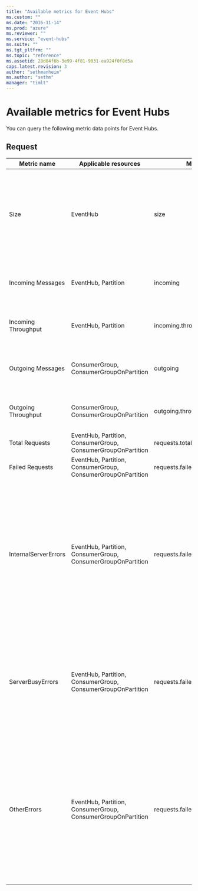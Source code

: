 ```yaml
---
title: "Available metrics for Event Hubs"
ms.custom: ""
ms.date: "2016-11-14"
ms.prod: "azure"
ms.reviewer: ""
ms.service: "event-hubs"
ms.suite: ""
ms.tgt_pltfrm: ""
ms.topic: "reference"
ms.assetid: 28d84f6b-3e99-4f81-9031-ea924f0f8d5a
caps.latest.revision: 3
author: "sethmanheim"
ms.author: "sethm"
manager: "timlt"
---
```

# Available metrics for Event Hubs
You can query the following metric data points for Event Hubs.  
  
## Request  
  
|Metric name|Applicable resources|Metric key|Description|  
|-----------------|--------------------------|----------------|-----------------|  
|Size|EventHub|size|Number of bytes the entity occupies, regardless of the number of messages at the end of the selected interval.|  
|Incoming Messages|EventHub, Partition|incoming|Total number of incoming messages in selected interval.|  
|Incoming Throughput|EventHub, Partition|incoming.throughput|Incoming throughput in units of MB per second.|  
|Outgoing Messages|ConsumerGroup, ConsumerGroupOnPartition|outgoing|Total number of incoming messages in selected interval.|  
|Outgoing Throughput|ConsumerGroup, ConsumerGroupOnPartition|outgoing.throughput|Outgoing throughput in units of MB per second.|  
|Total Requests|EventHub, Partition,  ConsumerGroup, ConsumerGroupOnPartition|requests.total|Total number of requests.|  
|Failed Requests|EventHub, Partition,  ConsumerGroup, ConsumerGroupOnPartition|requests.failed|Number of failed requests.|  
|InternalServerErrors|EventHub, Partition,  ConsumerGroup, ConsumerGroupOnPartition|requests.failed.internalservererror|Total number of internal server error exceptions sent back to the sender or receiver while performing run-time operations. This type of error is due to either service-side or network problems.|  
|ServerBusyErrors|EventHub, Partition,  ConsumerGroup, ConsumerGroupOnPartition|requests.failed.serverbusy|Service Bus generates this type of error when it throttles the sender or receiver because there are not enough resources to process the requests.|  
|OtherErrors|EventHub, Partition,  ConsumerGroup, ConsumerGroupOnPartition|requests.failed.other|These types of errors are due to faults at the sender or receiver side, such as providing bad parameters, not enough credentials, or trying to perform an operation on a nonexistent entity.|